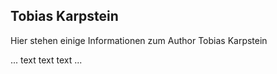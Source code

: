 ## Tobias Karpstein

Hier stehen einige Informationen zum Author Tobias Karpstein

... text text text ...
